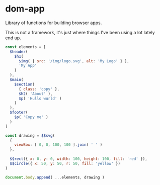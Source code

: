 # dom-app

Library of functions for building browser apps.

This is not a framework, it's just where things I've been using a lot lately 
end up.

```js
const elements = [
  $header( 
    $h1( 
      $img( { src: '/img/logo.svg', alt: 'My Logo' } ),
      'My App'       
    ) 
  ),
  $main(
    $section(
      { class: 'copy' },
      $h2( 'About' ),
      $p( 'Hullo wurld' )  
    )    
  ),
  $footer(
    $p( 'Copy me' )
  )
]

const drawing = $$svg(
  { 
    viewBox: [ 0, 0, 100, 100 ].join( ' ' ) 
  },
  
  $$rect({ x: 0, y: 0, width: 100, height: 100, fill: 'red' }),
  $$circle({ x: 50, y: 50, r: 50, fill: 'yellow' })
)

document.body.append( ...elements, drawing )
```
